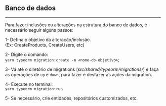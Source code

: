 ## **Banco de dados**

<hr/>

Para fazer inclusões ou alterações na estrutura do banco de dados, é necessário seguir alguns passos:

1- Defina o objetivo da alteração/inclusão.
<br/>
(Ex: CreateProducts, CreateUsers, etc)

2- Digite o comando:
<br/>
`yarn typeorm migration:create -n <nome-do-objetivo>`;

3- Vá até o diretório de migrations (_src/shared/typeorm/migrations/_) e faça as operações de `up` e `down`, para fazer e desfazer as ações da migration.

4- Execute no terminal: <br/>
`yarn typeorm migration:run`

5- Se necessário, crie entidades, repositórios customizados, etc.
